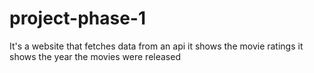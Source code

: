 # project-phase-1
It's a website that fetches data from an api 
it shows the movie ratings
it shows the year the movies were released

